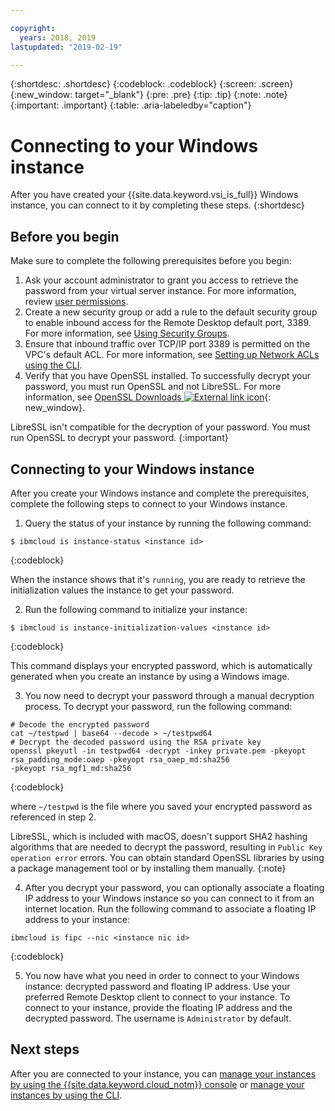 ```yaml
---

copyright:
  years: 2018, 2019
lastupdated: "2019-02-19"

---
```


{:shortdesc: .shortdesc}
{:codeblock: .codeblock}
{:screen: .screen}
{:new_window: target="_blank"}
{:pre: .pre}
{:tip: .tip}
{:note: .note}
{:important: .important}
{:table: .aria-labeledby="caption"}

# Connecting to your Windows instance

After you have created your {{site.data.keyword.vsi_is_full}} Windows instance, you can connect to it by completing these steps.
{:shortdesc}

## Before you begin

Make sure to complete the following prerequisites before you begin:

1. Ask your account administrator to grant you access to retrieve the password from your virtual server instance. For more information, review [user permissions](/docs/infrastructure/vpc/vpc-user-permissions.html).
2. Create a new security group or add a rule to the default security group to enable inbound access for the Remote Desktop default port, 3389. For more information, see [Using Security Groups](/docs/infrastructure/vpc-network/security-groups.html).
3. Ensure that inbound traffic over TCP/IP port 3389 is permitted on the VPC's default ACL. For more information, see [Setting up Network ACLs using the CLI](/docs/infrastructure/vpc-network/using-acls.html).
4. Verify that you have OpenSSL installed. To successfully decrypt your password, you must run OpenSSL and not LibreSSL. For more information, see [OpenSSL Downloads ![External link icon](../icons/launch-glyph.svg "External link icon")](https://www.openssl.org/source/){: new_window}.

LibreSSL isn't compatible for the decryption of your password. You must run OpenSSL to decrypt your password.
{:important}

## Connecting to your Windows instance

After you create your Windows instance and complete the prerequisites, complete the following steps to connect to your Windows instance. 
  
1. Query the status of your instance by running the following command:
  ```
  $ ibmcloud is instance-status <instance id>
  ```
  {:codeblock}
  
  When the instance shows that it's `running`, you are ready to retrieve the initialization values the instance to get your password. 

2. Run the following command to initialize your instance:

  ```
  $ ibmcloud is instance-initialization-values <instance id>
  ```
  {:codeblock}
  
  This command displays your encrypted password, which is automatically generated when you create an instance by using a Windows image.

3. You now need to decrypt your password through a manual decryption process. To decrypt your password, run the following command:

  ```
  # Decode the encrypted password
  cat ~/testpwd | base64 --decode > ~/testpwd64
  # Decrypt the decoded password using the RSA private key
  openssl pkeyutl -in testpwd64 -decrypt -inkey private.pem -pkeyopt rsa_padding_mode:oaep -pkeyopt rsa_oaep_md:sha256
  -pkeyopt rsa_mgf1_md:sha256
  ```
  {:codeblock}
  
  where `~/testpwd` is the file where you saved your encrypted password as referenced in step 2.  
  
  LibreSSL, which is included with macOS, doesn't support SHA2 hashing algorithms that are needed to decrypt the password, resulting in `Public Key operation error` errors. You can obtain standard OpenSSL libraries by using a package management tool or by installing them manually. 
  {:note}

4. After you decrypt your password, you can optionally associate a floating IP address to your Windows instance so you can connect to it from an internet location. Run the following command to associate a floating IP address to your instance:

  ```
  ibmcloud is fipc --nic <instance nic id>
  ```
  {:codeblock}

5. You now have what you need in order to connect to your Windows instance: decrypted password and floating IP address. Use your preferred Remote Desktop client to connect to your instance. To connect to your instance, provide the floating IP address and the decrypted password. The username is `Administrator` by default. 

## Next steps
After you are connected to your instance, you can [manage your instances by using the {{site.data.keyword.cloud_notm}} console](/docs/vsi-is/vsi_is_manage_instances.html) or [manage your instances by using the CLI](/docs/vsi-is/vsi_is_manage_instances_cli.html).




